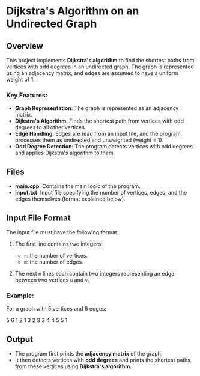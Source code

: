 # Dijkstra's Algorithm on an Undirected Graph

## Overview

This project implements **Dijkstra's algorithm** to find the shortest paths from vertices with odd degrees in an undirected graph. The graph is represented using an adjacency matrix, and edges are assumed to have a uniform weight of 1.

### Key Features:
- **Graph Representation**: The graph is represented as an adjacency matrix.
- **Dijkstra's Algorithm**: Finds the shortest path from vertices with odd degrees to all other vertices.
- **Edge Handling**: Edges are read from an input file, and the program processes them as undirected and unweighted (weight = 1).
- **Odd Degree Detection**: The program detects vertices with odd degrees and applies Dijkstra's algorithm to them.

## Files

- **main.cpp**: Contains the main logic of the program.
- **input.txt**: Input file specifying the number of vertices, edges, and the edges themselves (format explained below).

## Input File Format

The input file must have the following format:

1. The first line contains two integers:
   - `n`: the number of vertices.
   - `m`: the number of edges.

2. The next `m` lines each contain two integers representing an edge between two vertices `u` and `v`.

### Example:

For a graph with 5 vertices and 6 edges:

5 6 1 2 1 3 2 3 3 4 4 5 5 1


## Output

- The program first prints the **adjacency matrix** of the graph.
- It then detects vertices with **odd degrees** and prints the shortest paths from these vertices using **Dijkstra's algorithm**.



